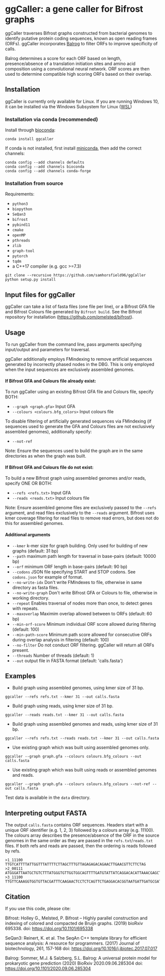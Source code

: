 # ggCaller: a gene caller for Bifrost graphs

ggCaller traverses Bifrost graphs constructed from bacterial genomes to identify putative protein coding sequences, known as open reading frames (ORFs). ggCaller incorporates [Balrog](https://github.com/salzberg-lab/Balrog) to filter ORFs to improve specificity of calls. 

Balrog determines a score for each ORF based on length, presence/absence of a translation initiation sites and amino acid composition using a convolutional neural network. ORF scores are then used to determine compatible high scoring ORFs based on their overlap.

## Installation

ggCaller is currently only available for Linux. If you are running Windows 10, it can be installed via the Windows Subsystem for Linux ([WSL](https://docs.microsoft.com/en-us/windows/wsl/install-win10))

### Installation via conda (recommended)

Install through [bioconda](http://bioconda.github.io/):

```conda install ggcaller```

If conda is not installed, first install [miniconda](https://docs.conda.io/en/latest/miniconda.html), then add the correct channels:

```
conda config --add channels defaults
conda config --add channels bioconda
conda config --add channels conda-forge
```

### Installation from source

Requirements:
-   ```python3```
-   ```biopython```
-   ```SeQan3```
-   ```bifrost```
-   ```pybind11```
-   ```cmake```
-   ```openMP```
-   ```pthreads```
-   ```zlib```
-   ```graph-tool```
-   ```pytorch```
-   ```tqdm```
-   a C++17 compiler (e.g. gcc >=7.3)

```
git clone --recursive https://github.com/samhorsfield96/ggCaller 
python setup.py install
```

## Input files for ggCaller

ggCaller can take a list of fasta files (one file per line), or a Bifrost GFA file and Bifrost Colours file generated by ```Bifrost build```. See the Bifrost repository for installation (https://github.com/pmelsted/bifrost).

## Usage

To run ggCaller from the command line, pass arguments specifying input/output and parameters for traversal.

ggCaller additionally employs FMindexing to remove artificial sequences generated by incorrectly phased nodes in the DBG. This is only employed when the input sequences are exclusively assembled genomes. 

#### If Bifrost GFA and Colours file already exist:

To run ggCaller using an existing Bifrost GFA file and Colours file, specify BOTH:
- ```--graph <graph.gfa>``` Input GFA
- ```--colours <colours.bfg_colors>``` Input colours file

To disable filtering of artificially generated sequences via FMindexing (if sequences used to generate the GFA and Colours files are not exclusively assembled genomes), additionally specify:
- ```--not-ref```

Note: Ensure the sequences used to build the graph are in the same directories as when the graph was built.

#### If Bifrost GFA and Colours file do not exist:

To build a new Bifrost graph using assembled genomes and/or reads, specify ONE OR BOTH:
- ```--refs <refs.txt>``` Input GFA
- ```--reads <reads.txt>``` Input colours file

Note: Ensure assembled genome files are exclusively passed to the ```--refs``` argument, and read files exclusively to the ```--reads```
argument. Bifrost uses kmer coverage filtering for read files to remove read errors, but does not do this for assembled genomes.

#### Additional arguments
- ```--kmer``` k-mer size for graph building. Only used for building of new graphs (default: 31 bp)
- ```--path``` maximum path length for traversal in base-pairs (default: 10000 bp)
- ```--orf``` minimum ORF length in base-pairs (default: 90 bp)
- ```--codons``` JSON file specifying START and STOP codons. See ```codons.json``` for example of format.
- ```--no-write-idx``` Don't write FMIndexes to file, otherwise in same directory as fasta files.
- ```--no-write-graph``` Don't write Bifrost GFA or Colours to file, otherwise in working directory.
- ```--repeat``` Enables traversal of nodes more than once, to detect genes with repeats.
- ```--maxoverlap``` Maximim overlap allowed between to ORFs (default: 60 bp)
- ```--min-orf-score``` Minimum individual ORF score allowed during filtering (default: 100)
- ```--min-path-score``` Minimum path score allowed for consecutive ORFs during overlap analysis in filtering (default: 100)
- ```--no-filter``` Do not conduct ORF filtering. ggCaller will return all ORFs present.
- ```--threads``` Number of threads (default: 1)
- ```--out``` output file in FASTA format (default: 'calls.fasta')

## Examples
- Build graph using assembled genomes, using kmer size of 31 bp. 

```ggcaller --refs refs.txt --kmer 31 --out calls.fasta```

- Build graph using reads, using kmer size of 31 bp. 

```ggcaller --reads reads.txt --kmer 31 --out calls.fasta```

- Build graph using assembled genomes and reads, using kmer size of 31 bp. 

```ggcaller --refs refs.txt --reads reads.txt --kmer 31 --out calls.fasta```

- Use existing graph which was built using assembled genomes only.

```ggcaller --graph graph.gfa --colours colours.bfg_colours --out calls.fasta```

- Use existing graph which was built using reads or assembled genomes and reads.

```ggcaller --graph graph.gfa --colours colours.bfg_colours --not-ref --out calls.fasta```

Test data is available in the ```data``` directory.

## Interpreting output FASTA

The output ```calls.fasta``` contains ORF sequences. Headers start with a unique ORF identifier (e.g. 1, 2, 3) followed by a colours array (e.g. 11100). The colours array describes the presence/absence of the ORF in the source genomes in the same order as they are passed in the ```refs.txt```/```reads.txt``` files. If both refs and reads are passed, then the ordering is reads followed by refs.

```
>1_11100
TTGTCATTTTATTGGTTTATTTTCTTAGCTTTGTTAGAGAGACAGAACTTGAACGTTCTTCTAG
>2_00111
ATGGGATTAATGCTGTCTTTATGGGTGTTGGTGGCAGTTTTGATGTATTATCAGGACACATTAAACGAGCTCCATTATGGATGCAAAAATTGA
>3_11100
TTGTTCAAAGGTGGTGTTACGATTTCAAGAACTCCTCTCAGTTCTGAGGACACGGTAATGATTGATGCGATAG
```

## Citation

If you use this code, please cite:

Bifrost: 
Holley G., Melsted, P. Bifrost – Highly parallel construction and indexing of colored and compacted de Bruijn graphs. (2019) bioRxiv 695338. doi: https://doi.org/10.1101/695338

SeQan3: 
Reinert, K. et al. The SeqAn C++ template library for efficient sequence analysis: A resource for programmers. (2017) Journal of biotechnology, 261, 157-168 doi: https://doi.org/10.1016/j.jbiotec.2017.07.017

Balrog:
Sommer, M.J. & Salzberg, S.L. Balrog: A universal protein model for prokaryotic gene prediction (2020) BioRxiv 2020.09.06.285304 doi: https://doi.org/10.1101/2020.09.06.285304